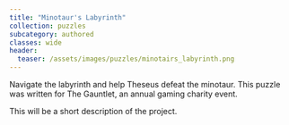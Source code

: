 ```yaml
---
title: "Minotaur's Labyrinth"
collection: puzzles
subcategory: authored
classes: wide
header: 
  teaser: /assets/images/puzzles/minotairs_labyrinth.png
---
```


Navigate the labyrinth and help Theseus defeat the minotaur.  This puzzle was written for The Gauntlet, an annual gaming charity event.



This will be a short description of the project.
